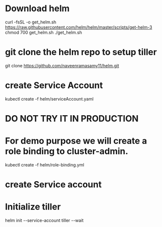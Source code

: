 # Download helm 

curl -fsSL -o get_helm.sh https://raw.githubusercontent.com/helm/helm/master/scripts/get-helm-3
chmod 700 get_helm.sh
./get_helm.sh

# git clone the helm repo to setup tiller

git clone https://github.com/naveenramasamy11/helm.git

# create Service Account

kubectl create -f helm/serviceAccount.yaml

# DO NOT TRY IT IN PRODUCTION 
# For demo purpose we will create a role binding to cluster-admin.

kubectl create -f helm/role-binding.yml

# create Service account

# Initialize tiller
helm init --service-account tiller --wait
